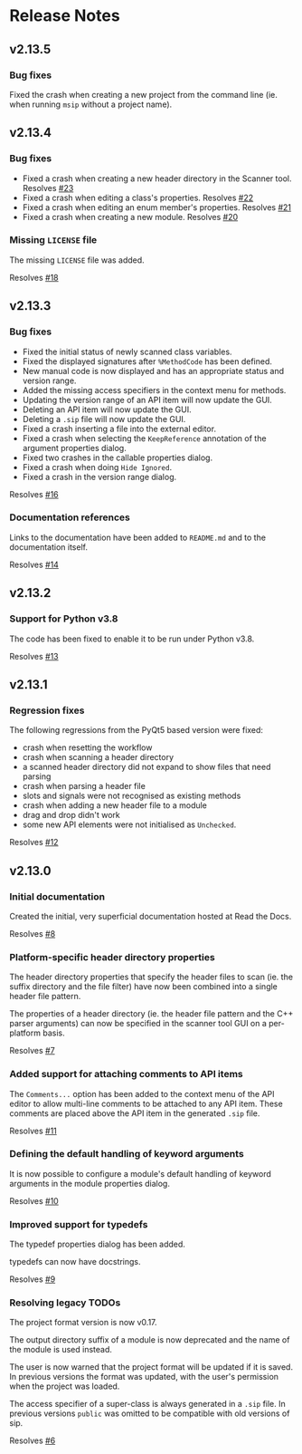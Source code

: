 # Release Notes

## v2.13.5

### Bug fixes

Fixed the crash when creating a new project from the command line (ie. when
running `msip` without a project name).


## v2.13.4

### Bug fixes

- Fixed a crash when creating a new header directory in the Scanner tool.
  Resolves [#23](https://github.com/Python-SIP/metasip/issues/23)
- Fixed a crash when editing a class's properties.  Resolves
  [#22](https://github.com/Python-SIP/metasip/issues/22)
- Fixed a crash when editing an enum member's properties.  Resolves
  [#21](https://github.com/Python-SIP/metasip/issues/21)
- Fixed a crash when creating a new module.  Resolves
  [#20](https://github.com/Python-SIP/metasip/issues/20)

### Missing `LICENSE` file

The missing `LICENSE` file was added.

Resolves [#18](https://github.com/Python-SIP/metasip/issues/18)


## v2.13.3

### Bug fixes

- Fixed the initial status of newly scanned class variables.
- Fixed the displayed signatures after `%MethodCode` has been defined.
- New manual code is now displayed and has an appropriate status and
  version range.
- Added the missing access specifiers in the context menu for methods.
- Updating the version range of an API item will now update the GUI.
- Deleting an API item will now update the GUI.
- Deleting a `.sip` file will now update the GUI.
- Fixed a crash inserting a file into the external editor.
- Fixed a crash when selecting the `KeepReference` annotation of the
  argument properties dialog.
- Fixed two crashes in the callable properties dialog.
- Fixed a crash when doing `Hide Ignored`.
- Fixed a crash in the version range dialog.

Resolves [#16](https://github.com/Python-SIP/metasip/issues/16)

### Documentation references

Links to the documentation have been added to `README.md` and to the
documentation itself.

Resolves [#14](https://github.com/Python-SIP/metasip/issues/14)


## v2.13.2

### Support for Python v3.8

The code has been fixed to enable it to be run under Python v3.8.

Resolves [#13](https://github.com/Python-SIP/metasip/issues/13)


## v2.13.1

### Regression fixes

The following regressions from the PyQt5 based version were fixed:

- crash when resetting the workflow
- crash when scanning a header directory
- a scanned header directory did not expand to show files that need parsing
- crash when parsing a header file
- slots and signals were not recognised as existing methods
- crash when adding a new header file to a module
- drag and drop didn't work
- some new API elements were not initialised as `Unchecked`.

Resolves [#12](https://github.com/Python-SIP/metasip/issues/12)


## v2.13.0

### Initial documentation

Created the initial, very superficial documentation hosted at Read the Docs.

Resolves [#8](https://github.com/Python-SIP/metasip/issues/8)

### Platform-specific header directory properties

The header directory properties that specify the header files to scan (ie.
the suffix directory and the file filter) have now been combined into a
single header file pattern.

The properties of a header directory (ie. the header file pattern and the
C++ parser arguments) can now be specified in the scanner tool GUI on a
per-platform basis.

Resolves [#7](https://github.com/Python-SIP/metasip/issues/7)

### Added support for attaching comments to API items

The `Comments...` option has been added to the context menu of the API
editor to allow multi-line comments to be attached to any API item.  These
comments are placed above the API item in the generated `.sip` file.

Resolves [#11](https://github.com/Python-SIP/metasip/issues/11)

### Defining the default handling of keyword arguments

It is now possible to configure a module's default handling of keyword
arguments in the module properties dialog.

Resolves [#10](https://github.com/Python-SIP/metasip/issues/10)

### Improved support for typedefs

The typedef properties dialog has been added.

typedefs can now have docstrings.

Resolves [#9](https://github.com/Python-SIP/metasip/issues/9)

### Resolving legacy TODOs

The project format version is now v0.17.

The output directory suffix of a module is now deprecated and the name of
the module is used instead.

The user is now warned that the project format will be updated if it is
saved. In previous versions the format was updated, with the user's
permission when the project was loaded.

The access specifier of a super-class is always generated in a `.sip` file.
In previous versions `public` was omitted to be compatible with old
versions of sip.

Resolves [#6](https://github.com/Python-SIP/metasip/issues/6)
